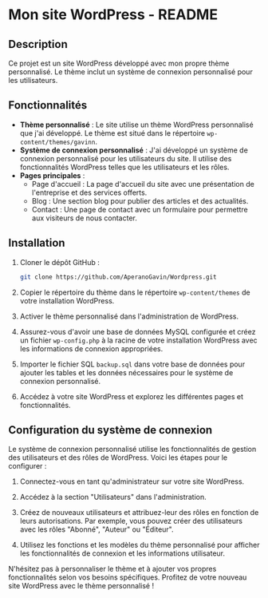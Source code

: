 # Mon site WordPress - README

## Description

Ce projet est un site WordPress développé avec mon propre thème personnalisé. Le thème inclut un système de connexion personnalisé pour les utilisateurs.

## Fonctionnalités

- **Thème personnalisé** : Le site utilise un thème WordPress personnalisé que j'ai développé. Le thème est situé dans le répertoire `wp-content/themes/gavinn`.
- **Système de connexion personnalisé** : J'ai développé un système de connexion personnalisé pour les utilisateurs du site. Il utilise des fonctionnalités WordPress telles que les utilisateurs et les rôles.
- **Pages principales** :
  - Page d'accueil : La page d'accueil du site avec une présentation de l'entreprise et des services offerts.
  - Blog : Une section blog pour publier des articles et des actualités.
  - Contact : Une page de contact avec un formulaire pour permettre aux visiteurs de nous contacter.

## Installation

1. Cloner le dépôt GitHub :

   ```bash
   git clone https://github.com/AperanoGavin/Wordpress.git
   ```

2. Copier le répertoire du thème dans le répertoire `wp-content/themes` de votre installation WordPress.

3. Activer le thème personnalisé dans l'administration de WordPress.

4. Assurez-vous d'avoir une base de données MySQL configurée et créez un fichier `wp-config.php` à la racine de votre installation WordPress avec les informations de connexion appropriées.

5. Importer le fichier SQL `backup.sql` dans votre base de données pour ajouter les tables et les données nécessaires pour le système de connexion personnalisé.

6. Accédez à votre site WordPress et explorez les différentes pages et fonctionnalités.

## Configuration du système de connexion

Le système de connexion personnalisé utilise les fonctionnalités de gestion des utilisateurs et des rôles de WordPress. Voici les étapes pour le configurer :

1. Connectez-vous en tant qu'administrateur sur votre site WordPress.

2. Accédez à la section "Utilisateurs" dans l'administration.

3. Créez de nouveaux utilisateurs et attribuez-leur des rôles en fonction de leurs autorisations. Par exemple, vous pouvez créer des utilisateurs avec les rôles "Abonné", "Auteur" ou "Éditeur".

4. Utilisez les fonctions et les modèles du thème personnalisé pour afficher les fonctionnalités de connexion et les informations utilisateur.

N'hésitez pas à personnaliser le thème et à ajouter vos propres fonctionnalités selon vos besoins spécifiques. Profitez de votre nouveau site WordPress avec le thème personnalisé !
